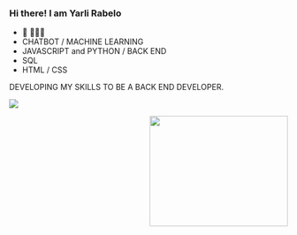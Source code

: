 ### Hi there! I am Yarli Rabelo 

- 🔭 👨🏽‍💻
- CHATBOT / MACHINE LEARNING 
- JAVASCRIPT and PYTHON / BACK END  
- SQL 
- HTML / CSS

DEVELOPING MY SKILLS TO BE A BACK END DEVELOPER. 



<a href="https://www.linkedin.com/in/yarli-rabelo-17413a77/" target="_blank"><img src="https://img.shields.io/badge/-LinkedIn-%230077B5?style=for-the-badge&logo=linkedin&logoColor=white" target="_blank"></a> 

<img align="right" height="200" width="250" src="https://raw.githubusercontent.com/abhisheknaiidu/abhisheknaiidu/master/code.gif">



